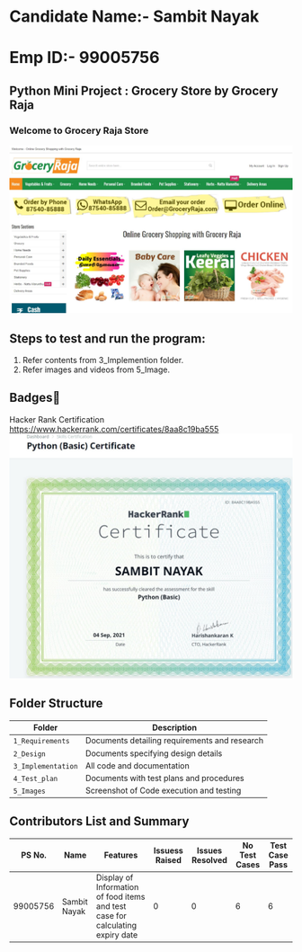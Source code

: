 # Candidate Name:- Sambit Nayak
# Emp ID:- 99005756

## Python Mini Project : Grocery Store by Grocery Raja

###  Welcome to Grocery Raja Store


![Screenshot (5)](https://github.com/Sambit-12/OOPS_Grocery_Python/blob/59ad960ba8ba03eda6995db57c74c59d5c83f511/2_Design/Grocery%20Raja.jpg)


## Steps to test and run the program: 
1. Refer contents from 3_Implemention folder.
2. Refer images and videos from 5_Image.



## Badges🥇



Hacker Rank Certification
https://www.hackerrank.com/certificates/8aa8c19ba555
![Hacker_Rank_Certificate](https://github.com/Sambit-12/OOPS_Grocery_Python/blob/2b9ba5c3d7f0fa38f88b83614cff12b0dd208a50/2_Design/Hacker%20Rank.jpg)
## Folder Structure
Folder             | Description
-------------------| -----------------------------------------
`1_Requirements`   | Documents detailing requirements and research
`2_Design`         | Documents specifying design details
`3_Implementation` | All code and documentation
`4_Test_plan`      | Documents with test plans and procedures
`5_Images`         | Screenshot of Code execution and testing

## Contributors List and Summary

PS No. |  Name   |    Features    | Issuess Raised |Issues Resolved|No Test Cases|Test Case Pass
-------|---------|----------------|----------------|---------------|-------------|--------------
99005756 | Sambit Nayak             | Display of Information of food items and test case for calculating expiry date| 0| 0| 6|6



 

